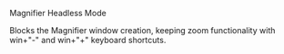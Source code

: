 Magnifier Headless Mode

Blocks the Magnifier window creation, keeping zoom functionality with win+"-" and win+"+" keyboard shortcuts.
